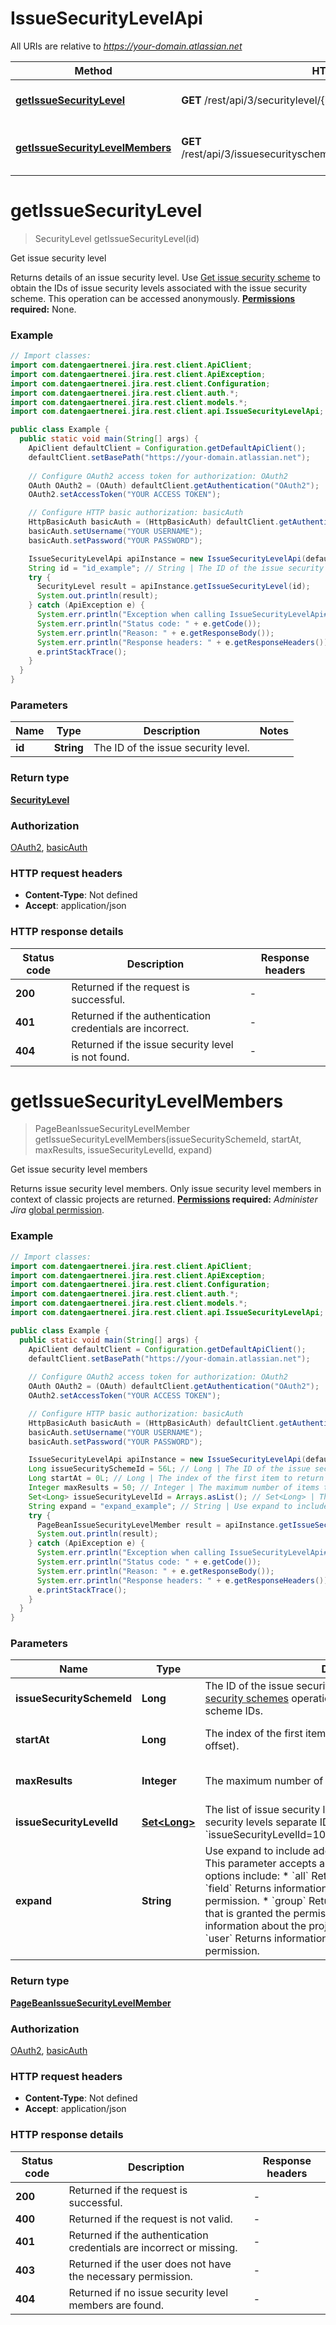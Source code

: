 # IssueSecurityLevelApi

All URIs are relative to *https://your-domain.atlassian.net*

Method | HTTP request | Description
------------- | ------------- | -------------
[**getIssueSecurityLevel**](IssueSecurityLevelApi.md#getIssueSecurityLevel) | **GET** /rest/api/3/securitylevel/{id} | Get issue security level
[**getIssueSecurityLevelMembers**](IssueSecurityLevelApi.md#getIssueSecurityLevelMembers) | **GET** /rest/api/3/issuesecurityschemes/{issueSecuritySchemeId}/members | Get issue security level members


<a name="getIssueSecurityLevel"></a>
# **getIssueSecurityLevel**
> SecurityLevel getIssueSecurityLevel(id)

Get issue security level

Returns details of an issue security level.  Use [Get issue security scheme](#api-rest-api-3-issuesecurityschemes-id-get) to obtain the IDs of issue security levels associated with the issue security scheme.  This operation can be accessed anonymously.  **[Permissions](#permissions) required:** None.

### Example
```java
// Import classes:
import com.datengaertnerei.jira.rest.client.ApiClient;
import com.datengaertnerei.jira.rest.client.ApiException;
import com.datengaertnerei.jira.rest.client.Configuration;
import com.datengaertnerei.jira.rest.client.auth.*;
import com.datengaertnerei.jira.rest.client.models.*;
import com.datengaertnerei.jira.rest.client.api.IssueSecurityLevelApi;

public class Example {
  public static void main(String[] args) {
    ApiClient defaultClient = Configuration.getDefaultApiClient();
    defaultClient.setBasePath("https://your-domain.atlassian.net");
    
    // Configure OAuth2 access token for authorization: OAuth2
    OAuth OAuth2 = (OAuth) defaultClient.getAuthentication("OAuth2");
    OAuth2.setAccessToken("YOUR ACCESS TOKEN");

    // Configure HTTP basic authorization: basicAuth
    HttpBasicAuth basicAuth = (HttpBasicAuth) defaultClient.getAuthentication("basicAuth");
    basicAuth.setUsername("YOUR USERNAME");
    basicAuth.setPassword("YOUR PASSWORD");

    IssueSecurityLevelApi apiInstance = new IssueSecurityLevelApi(defaultClient);
    String id = "id_example"; // String | The ID of the issue security level.
    try {
      SecurityLevel result = apiInstance.getIssueSecurityLevel(id);
      System.out.println(result);
    } catch (ApiException e) {
      System.err.println("Exception when calling IssueSecurityLevelApi#getIssueSecurityLevel");
      System.err.println("Status code: " + e.getCode());
      System.err.println("Reason: " + e.getResponseBody());
      System.err.println("Response headers: " + e.getResponseHeaders());
      e.printStackTrace();
    }
  }
}
```

### Parameters

Name | Type | Description  | Notes
------------- | ------------- | ------------- | -------------
 **id** | **String**| The ID of the issue security level. |

### Return type

[**SecurityLevel**](SecurityLevel.md)

### Authorization

[OAuth2](../README.md#OAuth2), [basicAuth](../README.md#basicAuth)

### HTTP request headers

 - **Content-Type**: Not defined
 - **Accept**: application/json

### HTTP response details
| Status code | Description | Response headers |
|-------------|-------------|------------------|
**200** | Returned if the request is successful. |  -  |
**401** | Returned if the authentication credentials are incorrect. |  -  |
**404** | Returned if the issue security level is not found. |  -  |

<a name="getIssueSecurityLevelMembers"></a>
# **getIssueSecurityLevelMembers**
> PageBeanIssueSecurityLevelMember getIssueSecurityLevelMembers(issueSecuritySchemeId, startAt, maxResults, issueSecurityLevelId, expand)

Get issue security level members

Returns issue security level members.  Only issue security level members in context of classic projects are returned.  **[Permissions](#permissions) required:** *Administer Jira* [global permission](https://confluence.atlassian.com/x/x4dKLg).

### Example
```java
// Import classes:
import com.datengaertnerei.jira.rest.client.ApiClient;
import com.datengaertnerei.jira.rest.client.ApiException;
import com.datengaertnerei.jira.rest.client.Configuration;
import com.datengaertnerei.jira.rest.client.auth.*;
import com.datengaertnerei.jira.rest.client.models.*;
import com.datengaertnerei.jira.rest.client.api.IssueSecurityLevelApi;

public class Example {
  public static void main(String[] args) {
    ApiClient defaultClient = Configuration.getDefaultApiClient();
    defaultClient.setBasePath("https://your-domain.atlassian.net");
    
    // Configure OAuth2 access token for authorization: OAuth2
    OAuth OAuth2 = (OAuth) defaultClient.getAuthentication("OAuth2");
    OAuth2.setAccessToken("YOUR ACCESS TOKEN");

    // Configure HTTP basic authorization: basicAuth
    HttpBasicAuth basicAuth = (HttpBasicAuth) defaultClient.getAuthentication("basicAuth");
    basicAuth.setUsername("YOUR USERNAME");
    basicAuth.setPassword("YOUR PASSWORD");

    IssueSecurityLevelApi apiInstance = new IssueSecurityLevelApi(defaultClient);
    Long issueSecuritySchemeId = 56L; // Long | The ID of the issue security scheme. Use the [Get issue security schemes](#api-rest-api-3-issuesecurityschemes-get) operation to get a list of issue security scheme IDs.
    Long startAt = 0L; // Long | The index of the first item to return in a page of results (page offset).
    Integer maxResults = 50; // Integer | The maximum number of items to return per page.
    Set<Long> issueSecurityLevelId = Arrays.asList(); // Set<Long> | The list of issue security level IDs. To include multiple issue security levels separate IDs with ampersand: `issueSecurityLevelId=10000&issueSecurityLevelId=10001`.
    String expand = "expand_example"; // String | Use expand to include additional information in the response. This parameter accepts a comma-separated list. Expand options include:   *  `all` Returns all expandable information.  *  `field` Returns information about the custom field granted the permission.  *  `group` Returns information about the group that is granted the permission.  *  `projectRole` Returns information about the project role granted the permission.  *  `user` Returns information about the user who is granted the permission.
    try {
      PageBeanIssueSecurityLevelMember result = apiInstance.getIssueSecurityLevelMembers(issueSecuritySchemeId, startAt, maxResults, issueSecurityLevelId, expand);
      System.out.println(result);
    } catch (ApiException e) {
      System.err.println("Exception when calling IssueSecurityLevelApi#getIssueSecurityLevelMembers");
      System.err.println("Status code: " + e.getCode());
      System.err.println("Reason: " + e.getResponseBody());
      System.err.println("Response headers: " + e.getResponseHeaders());
      e.printStackTrace();
    }
  }
}
```

### Parameters

Name | Type | Description  | Notes
------------- | ------------- | ------------- | -------------
 **issueSecuritySchemeId** | **Long**| The ID of the issue security scheme. Use the [Get issue security schemes](#api-rest-api-3-issuesecurityschemes-get) operation to get a list of issue security scheme IDs. |
 **startAt** | **Long**| The index of the first item to return in a page of results (page offset). | [optional] [default to 0]
 **maxResults** | **Integer**| The maximum number of items to return per page. | [optional] [default to 50]
 **issueSecurityLevelId** | [**Set&lt;Long&gt;**](Long.md)| The list of issue security level IDs. To include multiple issue security levels separate IDs with ampersand: &#x60;issueSecurityLevelId&#x3D;10000&amp;issueSecurityLevelId&#x3D;10001&#x60;. | [optional]
 **expand** | **String**| Use expand to include additional information in the response. This parameter accepts a comma-separated list. Expand options include:   *  &#x60;all&#x60; Returns all expandable information.  *  &#x60;field&#x60; Returns information about the custom field granted the permission.  *  &#x60;group&#x60; Returns information about the group that is granted the permission.  *  &#x60;projectRole&#x60; Returns information about the project role granted the permission.  *  &#x60;user&#x60; Returns information about the user who is granted the permission. | [optional]

### Return type

[**PageBeanIssueSecurityLevelMember**](PageBeanIssueSecurityLevelMember.md)

### Authorization

[OAuth2](../README.md#OAuth2), [basicAuth](../README.md#basicAuth)

### HTTP request headers

 - **Content-Type**: Not defined
 - **Accept**: application/json

### HTTP response details
| Status code | Description | Response headers |
|-------------|-------------|------------------|
**200** | Returned if the request is successful. |  -  |
**400** | Returned if the request is not valid. |  -  |
**401** | Returned if the authentication credentials are incorrect or missing. |  -  |
**403** | Returned if the user does not have the necessary permission. |  -  |
**404** | Returned if no issue security level members are found. |  -  |

